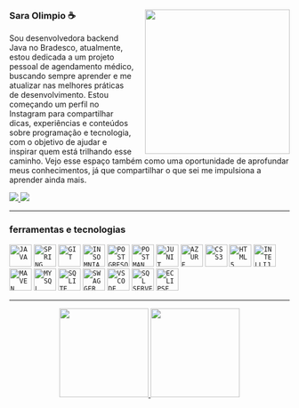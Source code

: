 <div>
  <img src="https://github.com/user-attachments/assets/ca9a90d9-292a-497f-9023-065d50ba2553" width="260px" align="right" style="float: right; margin-left: 20px;">
  <h3>Sara Olimpio ☕</h3>
</div>

Sou desenvolvedora backend Java no Bradesco, atualmente, estou dedicada a um projeto pessoal de agendamento médico, buscando sempre aprender e me atualizar nas melhores práticas de desenvolvimento.
Estou começando um perfil no Instagram para compartilhar dicas, experiências e conteúdos sobre programação e tecnologia, com o objetivo de ajudar e inspirar quem está trilhando esse caminho. Vejo esse espaço também como uma oportunidade de aprofundar meus conhecimentos, já que compartilhar o que sei me impulsiona a aprender ainda mais.

<a href="https://instagram.com/olimpiodev/?next=%2F" target="_blank">
    <img loading="lazy" src="https://img.shields.io/badge/-Instagram-%23E4405F?style=for-the-badge&logo=instagram&logoColor=white">
</a>
<a href="https://www.linkedin.com/in/sara-olimpio-20400217a/" target="_blank">
    <img loading="lazy" src="https://img.shields.io/badge/-LinkedIn-%230077B5?style=for-the-badge&logo=linkedin&logoColor=white">
</a>


---


### ferramentas e tecnologias
<p>
<code><img width="40px" src="https://cdn.jsdelivr.net/gh/devicons/devicon@latest/icons/java/java-original-wordmark.svg" title="JAVA"/></code>
<code><img width="40px" src="https://cdn.jsdelivr.net/gh/devicons/devicon@latest/icons/spring/spring-original-wordmark.svg" title="SPRING"/></code>
<code><img width="40px" src="https://cdn.jsdelivr.net/gh/devicons/devicon@latest/icons/git/git-original.svg" title="GIT"/></code>
<code><img width="40px" src="https://cdn.jsdelivr.net/gh/devicons/devicon@latest/icons/insomnia/insomnia-original.svg" title="INSOMNIA"/></code>
<code><img width="40px" src="https://cdn.jsdelivr.net/gh/devicons/devicon@latest/icons/postgresql/postgresql-original.svg" title="POSTGRESQL"/></code>
<code><img width="40px" src="https://cdn.jsdelivr.net/gh/devicons/devicon@latest/icons/postman/postman-original.svg" title="POSTMAN"/></code>
<code><img width="40px" src="https://cdn.jsdelivr.net/gh/devicons/devicon@latest/icons/junit/junit-plain-wordmark.svg" title="JUNIT"/></code>
<code><img width="40px" src="https://cdn.jsdelivr.net/gh/devicons/devicon@latest/icons/azuredevops/azuredevops-original.svg" title="AZURE DEVOPS"/></code>
<code><img width="40px" src="https://cdn.jsdelivr.net/gh/devicons/devicon@latest/icons/css3/css3-original.svg" title="CSS3"/></code>
<code><img width="40px" src="https://cdn.jsdelivr.net/gh/devicons/devicon@latest/icons/html5/html5-original.svg" title="HTML5"/></code>
<code><img width="40px" src="https://cdn.jsdelivr.net/gh/devicons/devicon@latest/icons/intellij/intellij-original.svg" title="INTELLIJ"/></code>
<code><img width="40px" src="https://cdn.jsdelivr.net/gh/devicons/devicon@latest/icons/maven/maven-original.svg" title="MAVEN"/></code>
<code><img width="40px" src="https://cdn.jsdelivr.net/gh/devicons/devicon@latest/icons/mysql/mysql-original.svg" title="MYSQL"/></code>
<code><img width="40px" src="https://cdn.jsdelivr.net/gh/devicons/devicon@latest/icons/sqlite/sqlite-original.svg" title="SQLITE"/></code>
<code><img width="40px" src="https://cdn.jsdelivr.net/gh/devicons/devicon@latest/icons/swagger/swagger-original.svg" title="SWAGGER"/></code>
<code><img width="40px" src="https://cdn.jsdelivr.net/gh/devicons/devicon@latest/icons/vscode/vscode-original.svg" title="VSCODE"/></code>
<code><img width="40px" src="https://cdn.jsdelivr.net/gh/devicons/devicon@latest/icons/microsoftsqlserver/microsoftsqlserver-original.svg" title="SQL SERVER"/></code>
<code><img width="40px" src="https://cdn.jsdelivr.net/gh/devicons/devicon@latest/icons/eclipse/eclipse-original.svg" title="ECLIPSE"/></code>
</p>


---


<p align="center">
<a href="https://github.com/jeniblodev">
  <img height="160em" src="https://github-readme-stats-eight-theta.vercel.app/api?username=ssaraolimpio&show_icons=true&theme=dracula&include_all_commits=true&count_private=true"/>
  <img height="160em" src="https://github-readme-stats-eight-theta.vercel.app/api/top-langs/?username=ssaraolimpio&layout=compact&langs_count=8&theme=dracula"/>
</a>
</p>

